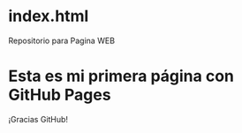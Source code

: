 # index.html
Repositorio para Pagina WEB
<html>
<h1> Esta es mi primera página con GitHub Pages </h1>
<p>¡Gracias GitHub!</p>
</html>
